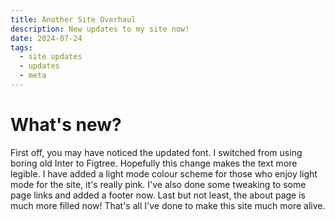 ```yaml
---
title: Another Site Overhaul
description: New updates to my site now!
date: 2024-07-24
tags:
  - site updates
  - updates
  - meta
---
```


# What's new?

First off, you may have noticed the updated font. I switched from using boring old Inter to Figtree. Hopefully this change makes the text more legible. I have added a light mode colour scheme for those who enjoy light mode for the site, it's really pink. I've also done some tweaking to some page links and added a footer now. Last but not least, the about page is much more filled now! That's all I've done to make this site much more alive.
